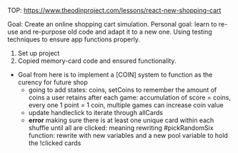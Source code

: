 TOP: https://www.theodinproject.com/lessons/react-new-shopping-cart

Goal: Create an online shopping cart simulation. 
Personal goal: learn to re-use and re-purpose old code and adapt it to a new one. Using testing techniques to ensure app functions properly. 

1. Set up project
2. Copied memory-card code and ensured functionality. 
- Goal from here is to implement a [COIN] system to function as the curency for future shop
    - going to add states: coins, setCoins to remember the amount of coins a user retains after each game: accumulation of score = coins, every one 1 point = 1 coin, multiple games can increase coin value
    - update handleclick to iterate through allCards
    - **error** making sure there is at least one unique card within each shuffle until all are clicked: meaning rewriting #pickRandomSix function: rewrite with new variables and a new pool variable to hold the !clicked cards